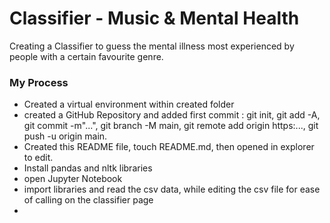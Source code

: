 # Classifier - Music & Mental Health

Creating a Classifier to guess the mental illness most experienced by people with a certain favourite genre.

### My Process

- Created a virtual environment within created folder
- created a GitHub Repository and added first commit : git init, git add -A, git commit -m"...", git branch -M main, git remote add origin https:..., git push -u origin main.
- Created this README file, touch README.md, then opened in explorer to edit.
- Install pandas and nltk libraries
- open Jupyter Notebook
- import libraries and read the csv data, while editing the csv file for ease of calling on the classifier page 
- 
